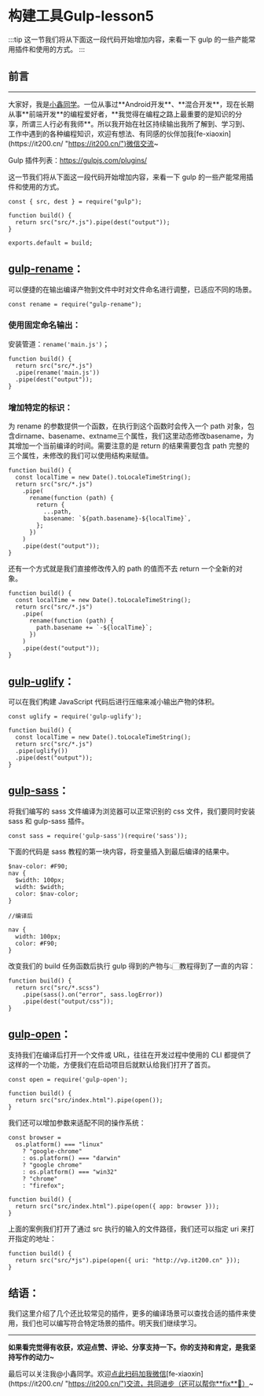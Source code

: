 # 构建工具Gulp-lesson5

:::tip
这一节我们将从下面这一段代码开始增加内容，来看一下 gulp 的一些产能常用插件和使用的方式。
:::

<!-- more -->

## 前言
------

大家好，我是[小鑫同学](https://it200.cn/ "https://it200.cn/")。一位从事过**Android开发**、**混合开发**，现在长期从事**前端开发**的编程爱好者，**我觉得在编程之路上最重要的是知识的分享，所谓三人行必有我师**。所以我开始在社区持续输出我所了解到、学习到、工作中遇到的各种编程知识，欢迎有想法、有同感的伙伴加我[fe-xiaoxin](https://it200.cn/ "https://it200.cn/")微信交流~

Gulp 插件列表：<https://gulpjs.com/plugins/>

这一节我们将从下面这一段代码开始增加内容，来看一下 gulp 的一些产能常用插件和使用的方式。

```
const { src, dest } = require("gulp");

function build() {
  return src("src/*.js").pipe(dest("output"));
}

exports.default = build;
```

## [gulp-rename](https://github.com/hparra/gulp-rename)：

可以便捷的在输出编译产物到文件中时对文件命名进行调整，已适应不同的场景。

```
const rename = require("gulp-rename");
```

### 使用固定命名输出：

安装管道：`rename('main.js')`；

```
function build() {
  return src("src/*.js")
  .pipe(rename('main.js'))
  .pipe(dest("output"));
}
```

### 增加特定的标识：

为 rename 的参数提供一个函数，在执行到这个函数时会传入一个 path 对象，包含dirname、basename、extname三个属性，我们这里动态修改basename，为其增加一个当前编译的时间。需要注意的是 return 的结果需要包含 path 完整的三个属性，未修改的我们可以使用结构来赋值。

```
function build() {
  const localTime = new Date().toLocaleTimeString();
  return src("src/*.js")
    .pipe(
      rename(function (path) {
        return {
          ...path,
          basename: `${path.basename}-${localTime}`,
        };
      })
    )
    .pipe(dest("output"));
}
```

还有一个方式就是我们直接修改传入的 path 的值而不去 return 一个全新的对象。

```
function build() {
  const localTime = new Date().toLocaleTimeString();
  return src("src/*.js")
    .pipe(
      rename(function (path) {
        path.basename += `-${localTime}`;
      })
    )
    .pipe(dest("output"));
}
```

## [gulp-uglify](https://github.com/terinjokes/gulp-uglify/)：

可以在我们构建 JavaScript 代码后进行压缩来减小输出产物的体积。

```
const uglify = require('gulp-uglify');
```

```
function build() {
  const localTime = new Date().toLocaleTimeString();
  return src("src/*.js")
  .pipe(uglify())
  .pipe(dest("output"));
}
```

## [gulp-sass](https://github.com/dlmanning/gulp-sass)：

将我们编写的 sass 文件编译为浏览器可以正常识别的 css 文件，我们要同时安装 sass 和 gulp-sass 插件。

```
const sass = require('gulp-sass')(require('sass'));
```

下面的代码是 sass 教程的第一块内容，将变量插入到最后编译的结果中。

```
$nav-color: #F90;
nav {
  $width: 100px;
  width: $width;
  color: $nav-color;
}

//编译后

nav {
  width: 100px;
  color: #F90;
}
```

改变我们的 build 任务函数后执行 gulp 得到的产物与👆🏻教程得到了一直的内容：

```
function build() {
  return src("src/*.scss")
    .pipe(sass().on("error", sass.logError))
    .pipe(dest("output/css"));
}
```

## [gulp-open](https://github.com/stevelacy/gulp-open)：

支持我们在编译后打开一个文件或 URL，往往在开发过程中使用的 CLI 都提供了这样的一个功能，方便我们在启动项目后就默认给我们打开了首页。

```
const open = require('gulp-open');
```

```
function build() {
  return src("src/index.html").pipe(open());
}
```

我们还可以增加参数来适配不同的操作系统：

```
const browser =
  os.platform() === "linux"
    ? "google-chrome"
    : os.platform() === "darwin"
    ? "google chrome"
    : os.platform() === "win32"
    ? "chrome"
    : "firefox";

function build() {
  return src("src/index.html").pipe(open({ app: browser }));
}
```

上面的案例我们打开了通过 src 执行的输入的文件路径，我们还可以指定 uri 来打开指定的地址：

```
function build() {
  return src("src/*js").pipe(open({ uri: "http://vp.it200.cn" }));
}
```

## 结语：

我们这里介绍了几个还比较常见的插件，更多的编译场景可以查找合适的插件来使用，我们也可以编写符合特定场景的插件。明天我们继续学习。

* * *

**如果看完觉得有收获，欢迎点赞、评论、分享支持一下。你的支持和肯定，是我坚持写作的动力~**

最后可以关注我@小鑫同学。欢迎[点此扫码加我微信](https://it200.cn/ "https://it200.cn/")[fe-xiaoxin](https://it200.cn/ "https://it200.cn/")交流，共同进步（还可以帮你**fix**🐛）~